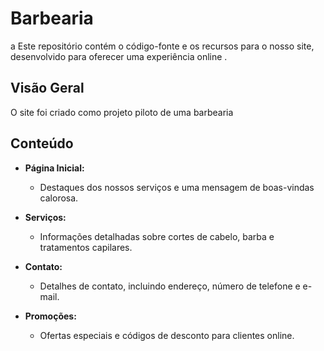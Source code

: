 # Barbearia 
a  Este repositório contém o código-fonte e os recursos para o nosso site, 
desenvolvido para oferecer uma experiência online .

## Visão Geral

O site foi criado como projeto piloto de uma barbearia

## Conteúdo

- **Página Inicial:**
  - Destaques dos nossos serviços e uma mensagem de boas-vindas calorosa.

- **Serviços:**
  - Informações detalhadas sobre cortes de cabelo, barba e tratamentos capilares.

- **Contato:**
  - Detalhes de contato, incluindo endereço, número de telefone e e-mail.


- **Promoções:**
  - Ofertas especiais e códigos de desconto para clientes online.



